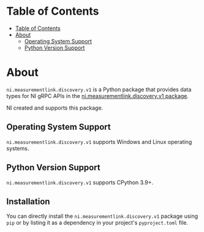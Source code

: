 # Table of Contents

- [Table of Contents](#table-of-contents)
- [About](#about)
  - [Operating System Support](#operating-system-support)
  - [Python Version Support](#python-version-support)

# About

`ni.measurementlink.discovery.v1` is a Python package that provides data types for NI gRPC APIs in
the [ni.measurementlink.discovery.v1 package](https://github.com/ni/ni-apis/tree/main/ni/measurementlink/discovery/v1).

NI created and supports this package.

## Operating System Support

`ni.measurementlink.discovery.v1` supports Windows and Linux operating systems.

## Python Version Support

`ni.measurementlink.discovery.v1` supports CPython 3.9+.

## Installation

You can directly install the `ni.measurementlink.discovery.v1` package using `pip` or by listing it as a
dependency in your project's `pyproject.toml` file.